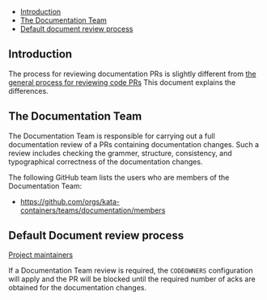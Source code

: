 * [Introduction](#introduction)
* [The Documentation Team](#the-documentation-team)
* [Default document review process](#default-document-review-process)


## Introduction

  The process for reviewing documentation PRs is slightly different from
  [the general process for reviewing code PRs](https://github.com/kata-containers/bloob/master/CONTRIBUTING.md#reviewsPR-Review-Guide.md)
  This document explains the differences.

## The Documentation Team

  The Documentation Team is responsible for carrying out a full documentation
  review of a PRs containing documentation changes. Such a review includes
  checking the grammer, structure, consistency, and typographical correctness of 
  the documentation changes.

  The following GitHub team lists the users who are members of the Documentation Team:
  - https://github.com/orgs/kata-containers/teams/documentation/members

## Default Document review process

[Project maintainers](https://github.com/kata-containers/community/blob/master/CONTRIBUTING.md#project-maintainers)

If a Documentation Team review is required, the `CODEOWNERS` configuration will
apply and the PR will be blocked until the required number of acks are obtained for the documentation changes.
